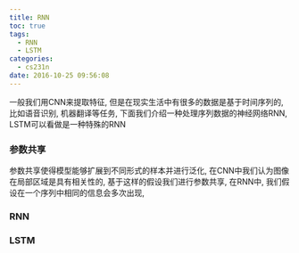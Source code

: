 ```yaml
---
title: RNN
toc: true
tags:
  - RNN
  - LSTM
categories:
  - cs231n
date: 2016-10-25 09:56:08
---
```


一般我们用CNN来提取特征, 但是在现实生活中有很多的数据是基于时间序列的, 比如语音识别, 机器翻译等任务, 下面我们介绍一种处理序列数据的神经网络RNN, LSTM可以看做是一种特殊的RNN

<!--more-->

### **参数共享**

参数共享使得模型能够扩展到不同形式的样本并进行泛化, 在CNN中我们认为图像在局部区域是具有相关性的, 基于这样的假设我们进行参数共享, 在RNN中, 我们假设在一个序列中相同的信息会多次出现,  

### **RNN**



### **LSTM**